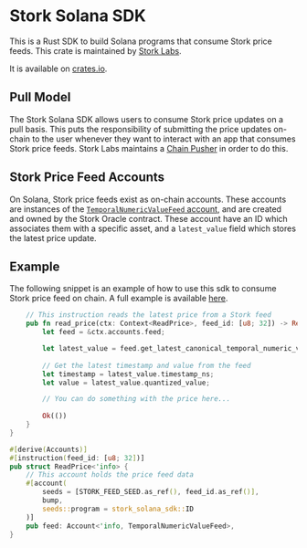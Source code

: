 # Stork Solana SDK

This is a Rust SDK to build Solana programs that consume Stork price feeds. This crate is maintained by [Stork Labs](https://stork.network).

It is available on [crates.io](https://crates.io/crates/stork-solana-sdk).

## Pull Model

The Stork Solana SDK allows users to consume Stork price updates on a pull basis. This puts the responsibility of submitting the price updates on-chain to the user whenever they want to interact with an app that consumes Stork price feeds. Stork Labs maintains a [Chain Pusher](https://github.com/stork-oracle/stork-external/blob/main/apps/docs/chain_pusher.md) in order to do this.

## Stork Price Feed Accounts

On Solana, Stork price feeds exist as on-chain accounts. These accounts are instances of the [`TemporalNumericValueFeed` account](./src/temporal_numeric_value.rs), and are created and owned by the Stork Oracle contract. These account have an ID which associates them with a specific asset, and a `latest_value` field which stores the latest price update.

## Example

The following snippet is an example of how to use this sdk to consume Stork price feed on chain. A full example is available [here](https://github.com/Stork-Oracle/stork-external/tree/main/examples/solana).

```rust 
    // This instruction reads the latest price from a Stork feed
    pub fn read_price(ctx: Context<ReadPrice>, feed_id: [u8; 32]) -> Result<()> {
        let feed = &ctx.accounts.feed;

        let latest_value = feed.get_latest_canonical_temporal_numeric_value_unchecked(&feed_id)?;
        
        // Get the latest timestamp and value from the feed
        let timestamp = latest_value.timestamp_ns;
        let value = latest_value.quantized_value;

        // You can do something with the price here...
        
        Ok(())
    }
}

#[derive(Accounts)]
#[instruction(feed_id: [u8; 32])]
pub struct ReadPrice<'info> {
    // This account holds the price feed data
    #[account(
        seeds = [STORK_FEED_SEED.as_ref(), feed_id.as_ref()],
        bump,
        seeds::program = stork_solana_sdk::ID
    )]
    pub feed: Account<'info, TemporalNumericValueFeed>,
}
```
